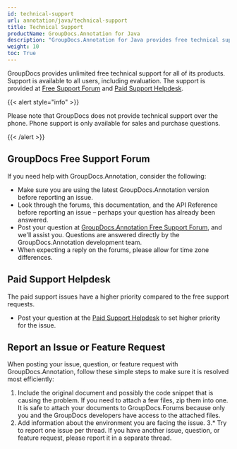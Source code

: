 ```yaml
---
id: technical-support
url: annotation/java/technical-support
title: Technical Support
productName: GroupDocs.Annotation for Java
description: "GroupDocs.Annotation for Java provides free technical support available to all users. Please report your question, issue, or feature request using GroupDocs Free Support Forum."
weight: 10
toc: True
---
```


GroupDocs provides unlimited free technical support for all of its products. Support is available to all users, including evaluation. The support is provided at [Free Support Forum](https://forum.groupdocs.com/) and [Paid Support Helpdesk](https://helpdesk.groupdocs.com/).

{{< alert style="info" >}}

Please note that GroupDocs does not provide technical support over the phone. Phone support is only available for sales and purchase questions.

{{< /alert >}}

## GroupDocs Free Support Forum

If you need help with GroupDocs.Annotation, consider the following:

* Make sure you are using the latest GroupDocs.Annotation version before reporting an issue.
* Look through the forums, this documentation, and the API Reference before reporting an issue – perhaps your question has already been answered.
* Post your question at [GroupDocs.Annotation Free Support Forum](https://forum.groupdocs.com/c/annotation/10), and we'll assist you. Questions are answered directly by the GroupDocs.Annotation development team.
* When expecting a reply on the forums, please allow for time zone differences.

## Paid Support Helpdesk

The paid support issues have a higher priority compared to the free support requests.

* Post your question at the [Paid Support Helpdesk](https://helpdesk.groupdocs.com/) to set higher priority for the issue.

## Report an Issue or Feature Request

When posting your issue, question, or feature request with GroupDocs.Annotation, follow these simple steps to make sure it is resolved most efficiently:

1. Include the original document and possibly the code snippet that is causing the problem. If you need to attach a few files, zip them into one. It is safe to attach your documents to GroupDocs.Forums because only you and the GroupDocs developers have access to the attached files.
2. Add information about the environment you are facing the issue.
3.* Try to report one issue per thread. If you have another issue, question, or feature request, please report it in a separate thread.
